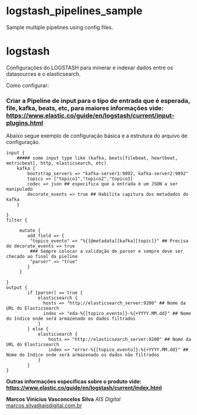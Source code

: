 # logstash_pipelines_sample
Sample multiple pipelines using config files.
# logstash
Configurações do LOGSTASH para minerar e indexar dados entre os datasources e o elasticsearch.

Como configurar:
### Criar a Pipeline de input para o tipo de entrada que é esperada, file, kafka, beats, etc, para maiores informações vide: https://www.elastic.co/guide/en/logstash/current/input-plugins.html
Abaixo segue exemplo de configuração básica e a estrutura do arquivo de configuração.

```
input {
    ##### some input type like (kafka, beats[filebeat, heartbeat, metricbeat], http, elasticsearch, etc) 
    kafka {
        bootstrap_servers => "kafka-server1:9092, kafka-server2:9092"
        topics => ["topico1","topico2","topico3]
        codec => json ## especifica que a entrada é um JSON a ser manipulado
        decorate_events => true ## Habilita capitura dos metadados do kafka
    }
    
}
filter {

     mutate {
        add_field => {
         "topico_evento" => "%{[@metadata][kafka][topic]}" ## Precisa do decorate_events => true 
         ### Sempre colocar a validação de parser e sempre deve ser checado ao final da pieline
         "parser" => "true"
        }
     }

}
output {
        if [parser] == true {
            elasticsearch {
              hosts => "http://elasticsearch_server:9200" ## Nome da URL do Elasticsearch
              index => "eda-%{[topico_evento]}-%{+YYYY.MM.dd}" ## Nome do Indice onde será armazenado os dados filtrados
            }
        } else {
            elasticsearch {
                hosts => "http://elasticsearch_server:9200" ## Nome da URL do Elasticsearch
                index => "error-%{[topico_evento]}-%{+YYYY.MM.dd}" ## Nome do Indice onde será armazenado os dados não filtrados
            }
        } 
}
```
**Outras informações específicas sobre o produto vide: https://www.elastic.co/guide/en/logstash/current/index.html**


**Marcos Vinicius Vasconcelos Silva**
*AIS Digital*
marcos.silva@aisdigital.com.br
